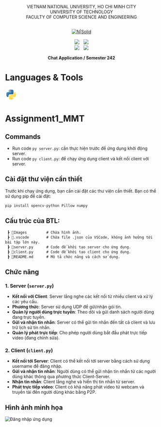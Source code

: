 <div align="center">
VIETNAM NATIONAL UNIVERSITY, HO CHI MINH CITY
<br />
UNIVERSITY OF TECHNOLOGY
<br />
FACULTY OF COMPUTER SCIENCE AND ENGINEERING
<br />
<br />

[![N|Solid](https://upload.wikimedia.org/wikipedia/commons/thumb/d/de/HCMUT_official_logo.png/238px-HCMUT_official_logo.png)](https://www.hcmut.edu.vn/vi)
<br />
<br />
<img src="https://img.shields.io/github/stars/minhlight1306/Assignment1_MMT?color=white&logo=github">&emsp;<img src="https://img.shields.io/github/last-commit/minhlight1306/Assignment1_MMT?color=blue">
<br />
<img src="https://img.shields.io/github/languages/top/minhlight1306/Assignment1_MMT?color=yellow&logo=c&logoColor=yellow">&emsp;<img src="https://img.shields.io/github/repo-size/minhlight1306/Assignment1_MMT?color=orange&label=size&logo=git&logoColor=orange">
<br />

**Chat Application / Semester 242**
<br/>

</div>

# Languages & Tools

<img src="https://raw.githubusercontent.com/devicons/devicon/master/icons/python/python-original.svg" alt="python" width="40" height="40"/>

# Assignment1_MMT
  
## Commands
- Run code `py server.py`: cần thực hiện trước để ứng dụng khởi động server.
- Run code `py client.py`: để chạy ứng dụng client và kết nối client với server.  

## Cài đặt thư viện cần thiết
Trước khi chạy ứng dụng, bạn cần cài đặt các thư viện cần thiết. Bạn có thể sử dụng pip để cài đặt:

```bash
pip install opencv-python Pillow numpy
```

## Cấu trúc của BTL:
```
 ┣ 📂Images         # Chứa hình ảnh.
 ┣ 📂.vscode        # Chứa file .json của VSCode, không ảnh hưởng tới bài tập lớn này.
 ┣ 📜server.py      # Code để khởi tạo server cho ứng dụng.
 ┣ 📜client.py      # Code để khởi tạo client cho ứng dụng.
 ┣ 📜README.md      # Mô tả chức năng và cách sử dụng.
```

## Chức năng

### 1. Server (`server.py`)
- **Kết nối với Client**: Server lắng nghe các kết nối từ nhiều client và xử lý các yêu cầu.
- **Phương thức**: Server sử dụng UDP để gửi/nhận gói tin.
- **Quản lý người dùng trực tuyến**: Theo dõi và gửi danh sách người dùng đang trực tuyến.
- **Gửi và nhận tin nhắn**: Server có thể gửi tin nhắn đến tất cả client và lưu trữ lịch sử tin nhắn.
- **Quản lý phát trực tiếp**: Cho phép người dùng bắt đầu phát trực tiếp video (đang chỉnh sửa).

### 2. Client (`client.py`)
- **Kết nối tới Server**: Client có thể kết nối tới server bằng cách sử dụng username để đăng nhập.
- **Gửi và nhận tin nhắn**: Người dùng có thể gửi nhận tin nhắn từ các người dùng khác thông qua phương thức Client-Server.
- **Nhận tin nhắn**: Client lắng nghe và hiển thị tin nhắn từ server.
- **Phát trực tiếp video**: Client có khả năng phát video từ webcam và truyền tải đến người dùng khác bằng P2P.

## Hình ảnh minh họa

![Đăng nhập ứng dụng](https://github.com/user-attachments/assets/29253e0f-f859-450c-a002-9a10c35ae6cc.png)

